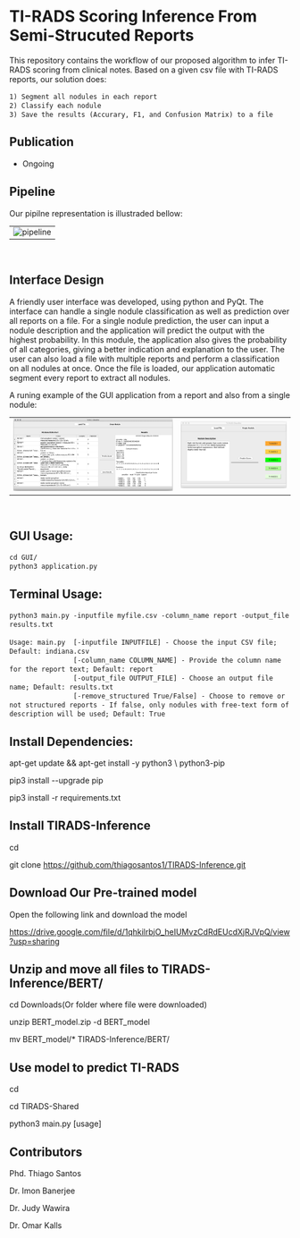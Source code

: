 # TI-RADS Scoring Inference From Semi-Strucuted Reports
This repository contains the workflow of our proposed algorithm to infer TI-RADS scoring from clinical notes. Based on a given csv file with TI-RADS reports, our solution does:

    1) Segment all nodules in each report
    2) Classify each nodule
    3) Save the results (Accurary, F1, and Confusion Matrix) to a file

## Publication

* Ongoing
	
    
## Pipeline
Our pipilne representation is illustraded bellow:
  <table border=0>
     <tr align='center' > 
        <td><img src="https://github.com/thiagosantos1/TIRADS-Shared/blob/main/Img/pipeline.png" width="500"                  title="pipeline"></td>         
     </tr>
  </table>
</br>


## Interface Design
A friendly user interface was developed, using python and PyQt. The interface can handle a single nodule classification as well as prediction over all reports on a file. For a single nodule prediction, the user can input a nodule description and the application will predict the output with the highest probability. In this module, the application also gives the probability of all categories, giving a better indication and explanation to the user. The user can also load a file with multiple reports and perform a classification on all nodules at once. Once the file is loaded, our application automatic segment every report to extract all nodules.

A runing example of the GUI application from a report and also from a single nodule:
<table border=0>
     <tr align='center' > 
        <td><img src="https://github.com/thiagosantos1/TIRADS-Inference/blob/main/Img/GUI_multiple.png" width="600"                  title="Application"></td>         
       <td><img src="https://github.com/thiagosantos1/TIRADS-Inference/blob/main/Img/GUI_single.png" width="400" title="Application"></td>
     </tr>
  </table>
</br>

## GUI Usage:

    cd GUI/
    python3 application.py 


## Terminal Usage:

    python3 main.py -inputfile myfile.csv -column_name report -output_file results.txt
    
    Usage: main.py 	[-inputfile INPUTFILE] - Choose the input CSV file; Default: indiana.csv
    				[-column_name COLUMN_NAME] - Provide the column name for the report text; Default: report
               		[-output_file OUTPUT_FILE] - Choose an output file name; Default: results.txt
               		[-remove_structured True/False] - Choose to remove or not structured reports - If false, only nodules with free-text form of description will be used; Default: True
			
			
## Install Dependencies:

apt-get update && apt-get install -y python3 \ python3-pip


pip3 install --upgrade pip


pip3 install -r requirements.txt


## Install TIRADS-Inference

cd 

git clone https://github.com/thiagosantos1/TIRADS-Inference.git


## Download Our Pre-trained model

Open the following link and download the model

https://drive.google.com/file/d/1qhkilrbjO_heIUMvzCdRdEUcdXjRJVpQ/view?usp=sharing


## Unzip and move all files to TIRADS-Inference/BERT/

cd Downloads(Or folder where file were downloaded)

unzip BERT_model.zip -d BERT_model

mv BERT_model/* TIRADS-Inference/BERT/

## Use model to predict TI-RADS
cd

cd TIRADS-Shared

python3 main.py [usage]



## Contributors



Phd. Thiago Santos

Dr. Imon Banerjee

Dr. Judy Wawira

Dr. Omar Kalls
